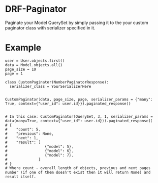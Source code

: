 # DRF-Paginator
Paginate your Model QuerySet by simply passing it to the your custom paginator class with serializer specified in it.


# Example
```python3
user = User.objects.first()
data = Model.objects.all()
page_size = 10
page = 1

class CustomPaginator(NumberPaginatorResponse):
  serializer_class = YourSerializerHere
 

CustomPaginator(data, page_size, page, serializer_params = {"many": True, context={"user_id": user.id}}).paginated_response()


# In this case: CustomPaginator(QuerySet, 3, 1, serializer_params = data(many=True, context={"user_id": user.id})).paginated_response()
# {
#    "count": 5,
#    "previous": None,
#    "next": 1,
#    "result": [
#                 {"model": 5},
#                 {"model": 6},
#                 {"model": 7},
#              ]
# }
# Where count - overall length of objects, previous and next pages number (if one of them doesn't exist then it will return None) and result itself.
```
